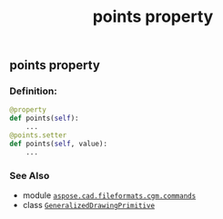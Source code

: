﻿---
title: points property
second_title: Aspose.CAD for Python via .NET API References
description: 
type: docs
weight: 100
url: /python-net/aspose.cad.fileformats.cgm.commands/generalizeddrawingprimitive/points/
is_root: false
---

## points property

### Definition:
```python
@property
def points(self):
    ...
@points.setter
def points(self, value):
    ...
```

### See Also
* module [`aspose.cad.fileformats.cgm.commands`](../../)
* class [`GeneralizedDrawingPrimitive`](/cad/python-net/aspose.cad.fileformats.cgm.commands/generalizeddrawingprimitive)
